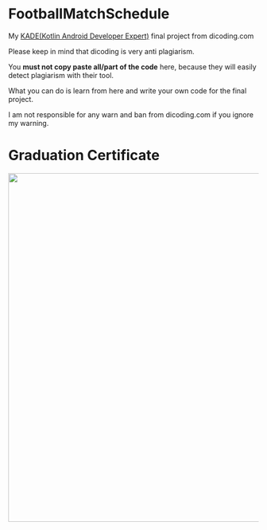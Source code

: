 # FootballMatchSchedule
My [KADE(Kotlin Android Developer Expert)](https://www.dicoding.com/academies/55?course_ref=6bf0fc90c3cd86128c7e06eb) final project from dicoding.com

Please keep in mind that dicoding is very anti plagiarism. 

You **must not copy paste all/part of the code** here, because they will easily detect plagiarism with their tool. 

What you can do is learn from here and write your own code for the final project.

I am not responsible for any warn and ban from dicoding.com if you ignore my warning.

# Graduation Certificate
<a href="https://user-images.githubusercontent.com/9481791/44650484-f9af1600-aa10-11e8-9619-583e88a7a1ed.jpg"><img src="https://user-images.githubusercontent.com/9481791/44650484-f9af1600-aa10-11e8-9619-583e88a7a1ed.jpg" width="700px"/></a>
